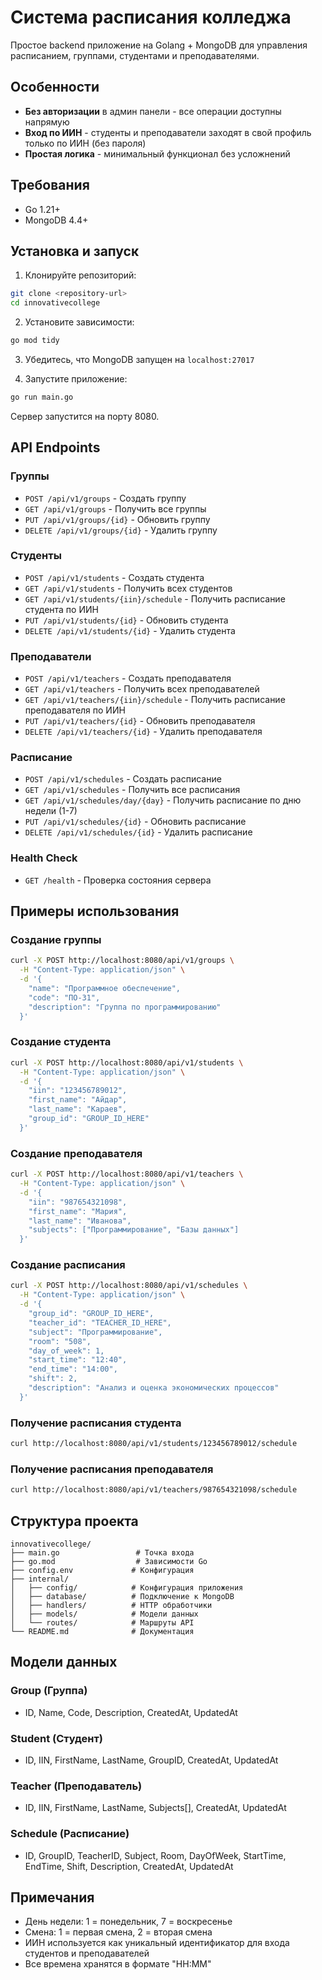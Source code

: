 # Система расписания колледжа

Простое backend приложение на Golang + MongoDB для управления расписанием, группами, студентами и преподавателями.

## Особенности

- **Без авторизации** в админ панели - все операции доступны напрямую
- **Вход по ИИН** - студенты и преподаватели заходят в свой профиль только по ИИН (без пароля)
- **Простая логика** - минимальный функционал без усложнений

## Требования

- Go 1.21+
- MongoDB 4.4+

## Установка и запуск

1. Клонируйте репозиторий:
```bash
git clone <repository-url>
cd innovativecollege
```

2. Установите зависимости:
```bash
go mod tidy
```

3. Убедитесь, что MongoDB запущен на `localhost:27017`

4. Запустите приложение:
```bash
go run main.go
```

Сервер запустится на порту 8080.

## API Endpoints

### Группы
- `POST /api/v1/groups` - Создать группу
- `GET /api/v1/groups` - Получить все группы
- `PUT /api/v1/groups/{id}` - Обновить группу
- `DELETE /api/v1/groups/{id}` - Удалить группу

### Студенты
- `POST /api/v1/students` - Создать студента
- `GET /api/v1/students` - Получить всех студентов
- `GET /api/v1/students/{iin}/schedule` - Получить расписание студента по ИИН
- `PUT /api/v1/students/{id}` - Обновить студента
- `DELETE /api/v1/students/{id}` - Удалить студента

### Преподаватели
- `POST /api/v1/teachers` - Создать преподавателя
- `GET /api/v1/teachers` - Получить всех преподавателей
- `GET /api/v1/teachers/{iin}/schedule` - Получить расписание преподавателя по ИИН
- `PUT /api/v1/teachers/{id}` - Обновить преподавателя
- `DELETE /api/v1/teachers/{id}` - Удалить преподавателя

### Расписание
- `POST /api/v1/schedules` - Создать расписание
- `GET /api/v1/schedules` - Получить все расписания
- `GET /api/v1/schedules/day/{day}` - Получить расписание по дню недели (1-7)
- `PUT /api/v1/schedules/{id}` - Обновить расписание
- `DELETE /api/v1/schedules/{id}` - Удалить расписание

### Health Check
- `GET /health` - Проверка состояния сервера

## Примеры использования

### Создание группы
```bash
curl -X POST http://localhost:8080/api/v1/groups \
  -H "Content-Type: application/json" \
  -d '{
    "name": "Программное обеспечение",
    "code": "ПО-31",
    "description": "Группа по программированию"
  }'
```

### Создание студента
```bash
curl -X POST http://localhost:8080/api/v1/students \
  -H "Content-Type: application/json" \
  -d '{
    "iin": "123456789012",
    "first_name": "Айдар",
    "last_name": "Караев",
    "group_id": "GROUP_ID_HERE"
  }'
```

### Создание преподавателя
```bash
curl -X POST http://localhost:8080/api/v1/teachers \
  -H "Content-Type: application/json" \
  -d '{
    "iin": "987654321098",
    "first_name": "Мария",
    "last_name": "Иванова",
    "subjects": ["Программирование", "Базы данных"]
  }'
```

### Создание расписания
```bash
curl -X POST http://localhost:8080/api/v1/schedules \
  -H "Content-Type: application/json" \
  -d '{
    "group_id": "GROUP_ID_HERE",
    "teacher_id": "TEACHER_ID_HERE",
    "subject": "Программирование",
    "room": "508",
    "day_of_week": 1,
    "start_time": "12:40",
    "end_time": "14:00",
    "shift": 2,
    "description": "Анализ и оценка экономических процессов"
  }'
```

### Получение расписания студента
```bash
curl http://localhost:8080/api/v1/students/123456789012/schedule
```

### Получение расписания преподавателя
```bash
curl http://localhost:8080/api/v1/teachers/987654321098/schedule
```

## Структура проекта

```
innovativecollege/
├── main.go                 # Точка входа
├── go.mod                  # Зависимости Go
├── config.env             # Конфигурация
├── internal/
│   ├── config/            # Конфигурация приложения
│   ├── database/          # Подключение к MongoDB
│   ├── handlers/          # HTTP обработчики
│   ├── models/            # Модели данных
│   └── routes/            # Маршруты API
└── README.md              # Документация
```

## Модели данных

### Group (Группа)
- ID, Name, Code, Description, CreatedAt, UpdatedAt

### Student (Студент)
- ID, IIN, FirstName, LastName, GroupID, CreatedAt, UpdatedAt

### Teacher (Преподаватель)
- ID, IIN, FirstName, LastName, Subjects[], CreatedAt, UpdatedAt

### Schedule (Расписание)
- ID, GroupID, TeacherID, Subject, Room, DayOfWeek, StartTime, EndTime, Shift, Description, CreatedAt, UpdatedAt

## Примечания

- День недели: 1 = понедельник, 7 = воскресенье
- Смена: 1 = первая смена, 2 = вторая смена
- ИИН используется как уникальный идентификатор для входа студентов и преподавателей
- Все времена хранятся в формате "HH:MM"

